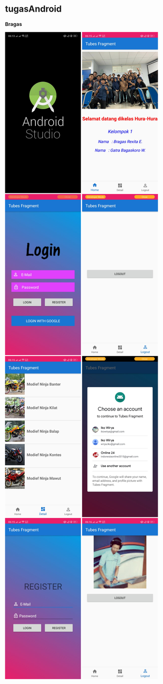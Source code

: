 # tugasAndroid
### Bragas 
<img src="https://github.com/rexita05/tugasAndroid/blob/master/Ss/5.jpeg" width="250"> <img src="https://github.com/rexita05/tugasAndroid/blob/master/Ss/2.jpeg" width="250"> <img src="https://github.com/rexita05/tugasAndroid/blob/master/Ss/3.jpeg" width="250"> <img src="https://github.com/rexita05/tugasAndroid/blob/master/Ss/4.jpeg" width="250"> <img src="https://github.com/rexita05/tugasAndroid/blob/master/Ss/1.jpeg" width="250"> <img src="https://github.com/rexita05/tugasAndroid/blob/master/Ss/6.jpeg" width="250"> <img src="https://github.com/rexita05/tugasAndroid/blob/master/Ss/7.jpeg" width="250"> <img src="https://github.com/rexita05/tugasAndroid/blob/master/Ss/8.jpeg" width="250"> 
